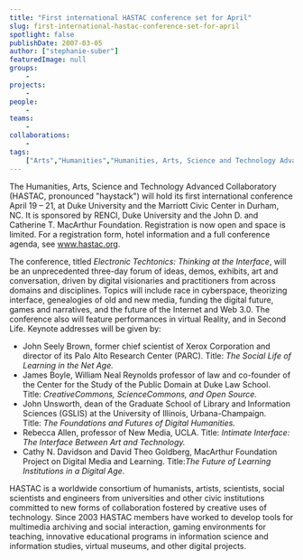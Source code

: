 ```yaml
---
title: "First international HASTAC conference set for April"
slug: first-international-hastac-conference-set-for-april
spotlight: false
publishDate: 2007-03-05
author: ["stephanie-suber"]
featuredImage: null
groups:
    - 
projects:
    - 
people:
    - 
teams: 
    - 
collaborations:
    - 
tags:
    ["Arts","Humanities","Humanities, Arts, Science and Technology Advanced Collaboratory (HASTAC)"]
---
```

The Humanities, Arts, Science and Technology Advanced Collaboratory (HASTAC, pronounced "haystack") will hold its first international conference April 19 – 21, at Duke University and the Marriott Civic Center in Durham, NC. It is sponsored by RENCI, Duke University and the John D. and Catherine T. MacArthur Foundation. Registration is now open and space is limited. For a registration form, hotel information and a full conference agenda, see <a href="http://www.hastac.org/" target="_blank">www.hastac.org</a>.


The conference, titled <em>Electronic Techtonics: Thinking at the Interface</em>, will be an unprecedented three-day forum of ideas, demos, exhibits, art and conversation, driven by digital visionaries and practitioners from across domains and disciplines. Topics will include race in cyberspace, theorizing interface, genealogies of old and new media, funding the digital future, games and narratives, and the future of the Internet and Web 3.0. The conference also will feature performances in virtual Reality, and in Second Life.
Keynote addresses will be given by:
<ul>
	<li>John Seely Brown, former chief scientist of Xerox Corporation and director of its Palo Alto Research Center (PARC). Title: <em>The Social Life of Learning in the Net Age.</em></li>
	<li>James Boyle, William Neal Reynolds professor of law and co-founder of the Center for the Study of the Public Domain at Duke Law School. Title: <em>Creative</em><em>Commons</em><em>, </em><em>Science</em><em>Commons</em><em>, and Open Source.</em></li>
	<li>John Unsworth, dean of the Graduate School of Library and Information Sciences (GSLIS) at the University of Illinois, Urbana-Champaign. Title: <em>The Foundations and Futures of Digital Humanities.</em></li>
	<li>Rebecca Allen, professor of New Media, UCLA. Title: <em>Intimate Interface: The Interface Between Art and Technology.</em></li>
	<li>Cathy N. Davidson and David Theo Goldberg, MacArthur Foundation Project on Digital Media and Learning. Title:<em>The Future of Learning Institutions in a Digital Age.</em></li>
</ul>
HASTAC is a worldwide consortium of humanists, artists, scientists, social scientists and engineers from universities and other civic institutions committed to new forms of collaboration fostered by creative uses of technology. Since 2003 HASTAC members have worked to develop tools for multimedia archiving and social interaction, gaming environments for teaching, innovative educational programs in information science and information studies, virtual museums, and other digital projects.
